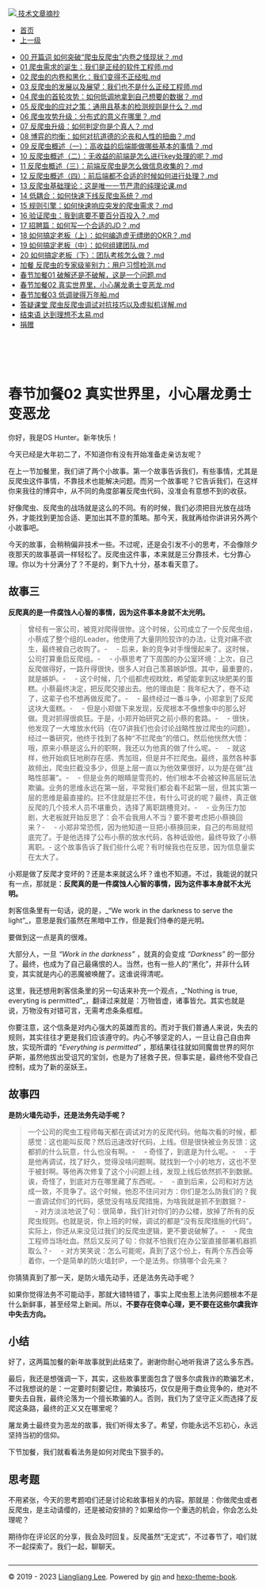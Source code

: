 <!DOCTYPE html>

<html xmlns="http://www.w3.org/1999/xhtml">
<head>
<head>
<meta content="text/html; charset=utf-8" http-equiv="Content-Type"/>
<meta content="width=device-width, initial-scale=1, maximum-scale=1.0, user-scalable=no" name="viewport"/>
<meta content="zh-cn" http-equiv="content-language"/>
<meta content="春节加餐02 真实世界里，小心屠龙勇士变恶龙" name="description"/>
<link href="/static/favicon.png" rel="icon"/>
<title>春节加餐02 真实世界里，小心屠龙勇士变恶龙 </title>
<link href="/static/index.css" rel="stylesheet"/>
<link href="/static/highlight.min.css" rel="stylesheet"/>
<script src="/static/highlight.min.js"></script>
<meta content="Hexo 4.2.0" name="generator"/>

</head>
<body>
<div class="book-container">
<div class="book-sidebar">
<div class="book-brand">
<a href="/">
<img src="/static/favicon.png"/>
<span>技术文章摘抄</span>
</a>
</div>
<div class="book-menu uncollapsible">
<ul class="uncollapsible">
<li><a class="current-tab" href="/">首页</a></li>
<li><a href="../">上一级</a></li>
</ul>
<ul class="uncollapsible">
<li>
<a class="menu-item" href="/%e4%b8%93%e6%a0%8f/%e5%8f%8d%e7%88%ac%e8%99%ab%e5%85%b5%e6%b3%95%e6%bc%94%e7%bb%8e20%e8%ae%b2/00%20%e5%bc%80%e7%af%87%e8%af%8d%20%e5%a6%82%e4%bd%95%e7%aa%81%e7%a0%b4%e2%80%9c%e7%88%ac%e8%99%ab%e5%8f%8d%e7%88%ac%e8%99%ab%e2%80%9d%e5%86%85%e5%8d%b7%e4%b9%8b%e6%80%aa%e7%8e%b0%e7%8a%b6%ef%bc%9f.md" id="00 开篇词 如何突破“爬虫反爬虫”内卷之怪现状？.md">00 开篇词 如何突破“爬虫反爬虫”内卷之怪现状？.md</a>
</li>
<li>
<a class="menu-item" href="/%e4%b8%93%e6%a0%8f/%e5%8f%8d%e7%88%ac%e8%99%ab%e5%85%b5%e6%b3%95%e6%bc%94%e7%bb%8e20%e8%ae%b2/01%20%e7%88%ac%e8%99%ab%e9%9c%80%e6%b1%82%e7%9a%84%e8%af%9e%e7%94%9f%ef%bc%9a%e6%88%91%e4%bb%ac%e6%98%af%e6%ad%a3%e7%bb%8f%e7%9a%84%e8%bd%af%e4%bb%b6%e5%b7%a5%e7%a8%8b%e5%b8%88.md" id="01 爬虫需求的诞生：我们是正经的软件工程师.md">01 爬虫需求的诞生：我们是正经的软件工程师.md</a>
</li>
<li>
<a class="menu-item" href="/%e4%b8%93%e6%a0%8f/%e5%8f%8d%e7%88%ac%e8%99%ab%e5%85%b5%e6%b3%95%e6%bc%94%e7%bb%8e20%e8%ae%b2/02%20%e7%88%ac%e8%99%ab%e7%9a%84%e5%86%85%e5%8d%b7%e5%92%8c%e9%bb%91%e5%8c%96%ef%bc%9a%e6%88%91%e4%bb%ac%e5%8f%98%e5%be%97%e4%b8%8d%e6%ad%a3%e7%bb%8f%e5%95%a6.md" id="02 爬虫的内卷和黑化：我们变得不正经啦.md">02 爬虫的内卷和黑化：我们变得不正经啦.md</a>
</li>
<li>
<a class="menu-item" href="/%e4%b8%93%e6%a0%8f/%e5%8f%8d%e7%88%ac%e8%99%ab%e5%85%b5%e6%b3%95%e6%bc%94%e7%bb%8e20%e8%ae%b2/03%20%e5%8f%8d%e7%88%ac%e8%99%ab%e7%9a%84%e5%8f%91%e5%b1%95%e4%bb%a5%e5%8f%8a%e5%b1%95%e6%9c%9b%ef%bc%9a%e6%88%91%e4%bb%ac%e4%b9%9f%e4%b8%8d%e6%98%af%e4%bb%80%e4%b9%88%e6%ad%a3%e7%bb%8f%e5%b7%a5%e7%a8%8b%e5%b8%88.md" id="03 反爬虫的发展以及展望：我们也不是什么正经工程师.md">03 反爬虫的发展以及展望：我们也不是什么正经工程师.md</a>
</li>
<li>
<a class="menu-item" href="/%e4%b8%93%e6%a0%8f/%e5%8f%8d%e7%88%ac%e8%99%ab%e5%85%b5%e6%b3%95%e6%bc%94%e7%bb%8e20%e8%ae%b2/04%20%e7%88%ac%e8%99%ab%e7%9a%84%e9%a6%96%e8%bd%ae%e6%94%bb%e5%8a%bf%ef%bc%9a%e5%a6%82%e4%bd%95%e4%bd%8e%e8%b0%83%e5%9c%b0%e6%8b%bf%e5%88%b0%e8%87%aa%e5%b7%b1%e6%83%b3%e8%a6%81%e7%9a%84%e6%95%b0%e6%8d%ae%ef%bc%9f.md" id="04 爬虫的首轮攻势：如何低调地拿到自己想要的数据？.md">04 爬虫的首轮攻势：如何低调地拿到自己想要的数据？.md</a>
</li>
<li>
<a class="menu-item" href="/%e4%b8%93%e6%a0%8f/%e5%8f%8d%e7%88%ac%e8%99%ab%e5%85%b5%e6%b3%95%e6%bc%94%e7%bb%8e20%e8%ae%b2/05%20%e5%8f%8d%e7%88%ac%e8%99%ab%e7%9a%84%e5%ba%94%e5%af%b9%e4%b9%8b%e7%ad%96%ef%bc%9a%e9%80%9a%e7%94%a8%e4%b8%94%e5%9f%ba%e6%9c%ac%e7%9a%84%e6%a3%80%e6%b5%8b%e8%a7%84%e5%88%99%e6%98%af%e4%bb%80%e4%b9%88%ef%bc%9f.md" id="05 反爬虫的应对之策：通用且基本的检测规则是什么？.md">05 反爬虫的应对之策：通用且基本的检测规则是什么？.md</a>
</li>
<li>
<a class="menu-item" href="/%e4%b8%93%e6%a0%8f/%e5%8f%8d%e7%88%ac%e8%99%ab%e5%85%b5%e6%b3%95%e6%bc%94%e7%bb%8e20%e8%ae%b2/06%20%e7%88%ac%e8%99%ab%e6%94%bb%e5%8a%bf%e5%8d%87%e7%ba%a7%ef%bc%9a%e5%88%86%e5%b8%83%e5%bc%8f%e7%9a%84%e6%84%8f%e4%b9%89%e5%9c%a8%e5%93%aa%e9%87%8c%ef%bc%9f.md" id="06 爬虫攻势升级：分布式的意义在哪里？.md">06 爬虫攻势升级：分布式的意义在哪里？.md</a>
</li>
<li>
<a class="menu-item" href="/%e4%b8%93%e6%a0%8f/%e5%8f%8d%e7%88%ac%e8%99%ab%e5%85%b5%e6%b3%95%e6%bc%94%e7%bb%8e20%e8%ae%b2/07%20%e5%8f%8d%e7%88%ac%e8%99%ab%e5%8d%87%e7%ba%a7%ef%bc%9a%e5%a6%82%e4%bd%95%e5%88%a4%e5%ae%9a%e4%bd%a0%e6%98%af%e4%b8%aa%e7%9c%9f%e4%ba%ba%ef%bc%9f.md" id="07 反爬虫升级：如何判定你是个真人？.md">07 反爬虫升级：如何判定你是个真人？.md</a>
</li>
<li>
<a class="menu-item" href="/%e4%b8%93%e6%a0%8f/%e5%8f%8d%e7%88%ac%e8%99%ab%e5%85%b5%e6%b3%95%e6%bc%94%e7%bb%8e20%e8%ae%b2/08%20%e5%8d%9a%e5%bc%88%e7%9a%84%e5%9d%87%e8%a1%a1%ef%bc%9a%e5%a6%82%e4%bd%95%e5%af%b9%e6%8a%97%e9%81%93%e5%be%b7%e7%9a%84%e6%b2%a6%e4%b8%a7%e5%92%8c%e4%ba%ba%e6%80%a7%e7%9a%84%e6%89%ad%e6%9b%b2%ef%bc%9f.md" id="08 博弈的均衡：如何对抗道德的沦丧和人性的扭曲？.md">08 博弈的均衡：如何对抗道德的沦丧和人性的扭曲？.md</a>
</li>
<li>
<a class="menu-item" href="/%e4%b8%93%e6%a0%8f/%e5%8f%8d%e7%88%ac%e8%99%ab%e5%85%b5%e6%b3%95%e6%bc%94%e7%bb%8e20%e8%ae%b2/09%20%e5%8f%8d%e7%88%ac%e8%99%ab%e6%a6%82%e8%bf%b0%ef%bc%88%e4%b8%80%ef%bc%89%ef%bc%9a%e9%ab%98%e6%94%b6%e7%9b%8a%e7%9a%84%e5%90%8e%e7%ab%af%e8%83%bd%e5%81%9a%e5%93%aa%e4%ba%9b%e5%9f%ba%e6%9c%ac%e7%9a%84%e4%ba%8b%e6%83%85%ef%bc%9f.md" id="09 反爬虫概述（一）：高收益的后端能做哪些基本的事情？.md">09 反爬虫概述（一）：高收益的后端能做哪些基本的事情？.md</a>
</li>
<li>
<a class="menu-item" href="/%e4%b8%93%e6%a0%8f/%e5%8f%8d%e7%88%ac%e8%99%ab%e5%85%b5%e6%b3%95%e6%bc%94%e7%bb%8e20%e8%ae%b2/10%20%e5%8f%8d%e7%88%ac%e8%99%ab%e6%a6%82%e8%bf%b0%ef%bc%88%e4%ba%8c%ef%bc%89%ef%bc%9a%e6%97%a0%e6%94%b6%e7%9b%8a%e7%9a%84%e5%89%8d%e7%ab%af%e6%98%af%e6%80%8e%e4%b9%88%e8%bf%9b%e8%a1%8ckey%e5%a4%84%e7%90%86%e7%9a%84%e5%91%a2%ef%bc%9f.md" id="10 反爬虫概述（二）：无收益的前端是怎么进行key处理的呢？.md">10 反爬虫概述（二）：无收益的前端是怎么进行key处理的呢？.md</a>
</li>
<li>
<a class="menu-item" href="/%e4%b8%93%e6%a0%8f/%e5%8f%8d%e7%88%ac%e8%99%ab%e5%85%b5%e6%b3%95%e6%bc%94%e7%bb%8e20%e8%ae%b2/11%20%e5%8f%8d%e7%88%ac%e8%99%ab%e6%a6%82%e8%bf%b0%ef%bc%88%e4%b8%89%ef%bc%89%ef%bc%9a%e5%89%8d%e7%ab%af%e5%8f%8d%e7%88%ac%e8%99%ab%e6%98%af%e6%80%8e%e4%b9%88%e5%81%9a%e4%bf%a1%e6%81%af%e6%94%b6%e9%9b%86%e7%9a%84%ef%bc%9f.md" id="11 反爬虫概述（三）：前端反爬虫是怎么做信息收集的？.md">11 反爬虫概述（三）：前端反爬虫是怎么做信息收集的？.md</a>
</li>
<li>
<a class="menu-item" href="/%e4%b8%93%e6%a0%8f/%e5%8f%8d%e7%88%ac%e8%99%ab%e5%85%b5%e6%b3%95%e6%bc%94%e7%bb%8e20%e8%ae%b2/12%20%e5%8f%8d%e7%88%ac%e8%99%ab%e6%a6%82%e8%bf%b0%ef%bc%88%e5%9b%9b%ef%bc%89%ef%bc%9a%e5%89%8d%e5%90%8e%e7%ab%af%e9%83%bd%e4%b8%8d%e5%90%88%e9%80%82%e7%9a%84%e6%97%b6%e5%80%99%e5%a6%82%e4%bd%95%e8%bf%9b%e8%a1%8c%e5%a4%84%e7%90%86%ef%bc%9f.md" id="12 反爬虫概述（四）：前后端都不合适的时候如何进行处理？.md">12 反爬虫概述（四）：前后端都不合适的时候如何进行处理？.md</a>
</li>
<li>
<a class="menu-item" href="/%e4%b8%93%e6%a0%8f/%e5%8f%8d%e7%88%ac%e8%99%ab%e5%85%b5%e6%b3%95%e6%bc%94%e7%bb%8e20%e8%ae%b2/13%20%e5%8f%8d%e7%88%ac%e8%99%ab%e5%9f%ba%e7%a1%80%e7%90%86%e8%ae%ba%ef%bc%9a%e8%bf%99%e6%98%af%e5%94%af%e4%b8%80%e4%b8%80%e8%8a%82%e4%b8%a5%e8%82%83%e7%9a%84%e7%ba%af%e7%90%86%e8%ae%ba%e8%af%be.md" id="13 反爬虫基础理论：这是唯一一节严肃的纯理论课.md">13 反爬虫基础理论：这是唯一一节严肃的纯理论课.md</a>
</li>
<li>
<a class="menu-item" href="/%e4%b8%93%e6%a0%8f/%e5%8f%8d%e7%88%ac%e8%99%ab%e5%85%b5%e6%b3%95%e6%bc%94%e7%bb%8e20%e8%ae%b2/14%20%e4%bd%8e%e8%80%a6%e5%90%88%ef%bc%9a%e5%a6%82%e4%bd%95%e5%bf%ab%e9%80%9f%e4%b8%8b%e7%ba%bf%e5%8f%8d%e7%88%ac%e8%99%ab%e7%b3%bb%e7%bb%9f%ef%bc%9f.md" id="14 低耦合：如何快速下线反爬虫系统？.md">14 低耦合：如何快速下线反爬虫系统？.md</a>
</li>
<li>
<a class="menu-item" href="/%e4%b8%93%e6%a0%8f/%e5%8f%8d%e7%88%ac%e8%99%ab%e5%85%b5%e6%b3%95%e6%bc%94%e7%bb%8e20%e8%ae%b2/15%20%e8%a7%84%e5%88%99%e5%bc%95%e6%93%8e%ef%bc%9a%e5%a6%82%e4%bd%95%e5%bf%ab%e9%80%9f%e5%93%8d%e5%ba%94%e7%aa%81%e5%8f%91%e7%9a%84%e7%88%ac%e8%99%ab%e9%9c%80%e6%b1%82%ef%bc%9f.md" id="15 规则引擎：如何快速响应突发的爬虫需求？.md">15 规则引擎：如何快速响应突发的爬虫需求？.md</a>
</li>
<li>
<a class="menu-item" href="/%e4%b8%93%e6%a0%8f/%e5%8f%8d%e7%88%ac%e8%99%ab%e5%85%b5%e6%b3%95%e6%bc%94%e7%bb%8e20%e8%ae%b2/16%20%e9%aa%8c%e8%af%81%e7%88%ac%e8%99%ab%ef%bc%9a%e6%88%91%e5%88%b0%e5%ba%95%e8%a6%81%e4%b8%8d%e8%a6%81%e7%99%be%e5%88%86%e7%99%be%e6%8a%95%e5%85%a5%ef%bc%9f.md" id="16 验证爬虫：我到底要不要百分百投入？.md">16 验证爬虫：我到底要不要百分百投入？.md</a>
</li>
<li>
<a class="menu-item" href="/%e4%b8%93%e6%a0%8f/%e5%8f%8d%e7%88%ac%e8%99%ab%e5%85%b5%e6%b3%95%e6%bc%94%e7%bb%8e20%e8%ae%b2/17%20%e6%8b%9b%e8%81%98%e7%af%87%ef%bc%9a%e5%a6%82%e4%bd%95%e5%86%99%e4%b8%80%e4%b8%aa%e5%90%88%e9%80%82%e7%9a%84JD%ef%bc%9f.md" id="17 招聘篇：如何写一个合适的JD？.md">17 招聘篇：如何写一个合适的JD？.md</a>
</li>
<li>
<a class="menu-item" href="/%e4%b8%93%e6%a0%8f/%e5%8f%8d%e7%88%ac%e8%99%ab%e5%85%b5%e6%b3%95%e6%bc%94%e7%bb%8e20%e8%ae%b2/18%20%e5%a6%82%e4%bd%95%e6%90%9e%e5%ae%9a%e8%80%81%e6%9d%bf%ef%bc%88%e4%b8%8a%ef%bc%89%ef%bc%9a%e5%a6%82%e4%bd%95%e7%bc%96%e9%80%a0%e8%99%9a%e6%97%a0%e7%bc%a5%e7%bc%88%e7%9a%84OKR%ef%bc%9f.md" id="18 如何搞定老板（上）：如何编造虚无缥缈的OKR？.md">18 如何搞定老板（上）：如何编造虚无缥缈的OKR？.md</a>
</li>
<li>
<a class="menu-item" href="/%e4%b8%93%e6%a0%8f/%e5%8f%8d%e7%88%ac%e8%99%ab%e5%85%b5%e6%b3%95%e6%bc%94%e7%bb%8e20%e8%ae%b2/19%20%e5%a6%82%e4%bd%95%e6%90%9e%e5%ae%9a%e8%80%81%e6%9d%bf%ef%bc%88%e4%b8%ad%ef%bc%89%ef%bc%9a%e5%a6%82%e4%bd%95%e7%bb%84%e5%bb%ba%e5%9b%a2%e9%98%9f.md" id="19 如何搞定老板（中）：如何组建团队.md">19 如何搞定老板（中）：如何组建团队.md</a>
</li>
<li>
<a class="menu-item" href="/%e4%b8%93%e6%a0%8f/%e5%8f%8d%e7%88%ac%e8%99%ab%e5%85%b5%e6%b3%95%e6%bc%94%e7%bb%8e20%e8%ae%b2/20%20%e5%a6%82%e4%bd%95%e6%90%9e%e5%ae%9a%e8%80%81%e6%9d%bf%ef%bc%88%e4%b8%8b%ef%bc%89%ef%bc%9a%e5%9b%a2%e9%98%9f%e8%80%83%e6%a0%b8%e6%80%8e%e4%b9%88%e5%81%9a%ef%bc%9f.md" id="20 如何搞定老板（下）：团队考核怎么做？.md">20 如何搞定老板（下）：团队考核怎么做？.md</a>
</li>
<li>
<a class="menu-item" href="/%e4%b8%93%e6%a0%8f/%e5%8f%8d%e7%88%ac%e8%99%ab%e5%85%b5%e6%b3%95%e6%bc%94%e7%bb%8e20%e8%ae%b2/%e5%8a%a0%e9%a4%90%20%e5%8f%8d%e7%88%ac%e8%99%ab%e7%9a%84%e4%b8%93%e5%ae%b6%e7%ba%a7%e9%89%b4%e5%88%ab%e5%8a%9b%ef%bc%9a%e7%94%a8%e6%88%b7%e4%b9%a0%e6%83%af%e6%a3%80%e6%b5%8b.md" id="加餐 反爬虫的专家级鉴别力：用户习惯检测.md">加餐 反爬虫的专家级鉴别力：用户习惯检测.md</a>
</li>
<li>
<a class="menu-item" href="/%e4%b8%93%e6%a0%8f/%e5%8f%8d%e7%88%ac%e8%99%ab%e5%85%b5%e6%b3%95%e6%bc%94%e7%bb%8e20%e8%ae%b2/%e6%98%a5%e8%8a%82%e5%8a%a0%e9%a4%9001%20%e7%a0%b4%e8%a7%a3%e8%bf%98%e6%98%af%e4%b8%8d%e7%a0%b4%e8%a7%a3%ef%bc%8c%e8%bf%99%e6%98%af%e4%b8%80%e4%b8%aa%e9%97%ae%e9%a2%98.md" id="春节加餐01 破解还是不破解，这是一个问题.md">春节加餐01 破解还是不破解，这是一个问题.md</a>
</li>
<li>
<a class="menu-item" href="/%e4%b8%93%e6%a0%8f/%e5%8f%8d%e7%88%ac%e8%99%ab%e5%85%b5%e6%b3%95%e6%bc%94%e7%bb%8e20%e8%ae%b2/%e6%98%a5%e8%8a%82%e5%8a%a0%e9%a4%9002%20%e7%9c%9f%e5%ae%9e%e4%b8%96%e7%95%8c%e9%87%8c%ef%bc%8c%e5%b0%8f%e5%bf%83%e5%b1%a0%e9%be%99%e5%8b%87%e5%a3%ab%e5%8f%98%e6%81%b6%e9%be%99.md" id="春节加餐02 真实世界里，小心屠龙勇士变恶龙.md">春节加餐02 真实世界里，小心屠龙勇士变恶龙.md</a>
</li>
<li>
<a class="menu-item" href="/%e4%b8%93%e6%a0%8f/%e5%8f%8d%e7%88%ac%e8%99%ab%e5%85%b5%e6%b3%95%e6%bc%94%e7%bb%8e20%e8%ae%b2/%e6%98%a5%e8%8a%82%e5%8a%a0%e9%a4%9003%20%e4%bd%8e%e8%b0%83%e9%a9%b6%e5%be%97%e4%b8%87%e5%b9%b4%e8%88%b9.md" id="春节加餐03 低调驶得万年船.md">春节加餐03 低调驶得万年船.md</a>
</li>
<li>
<a class="menu-item" href="/%e4%b8%93%e6%a0%8f/%e5%8f%8d%e7%88%ac%e8%99%ab%e5%85%b5%e6%b3%95%e6%bc%94%e7%bb%8e20%e8%ae%b2/%e7%ad%94%e7%96%91%e8%af%be%e5%a0%82%20%e7%88%ac%e8%99%ab%e5%8f%8d%e7%88%ac%e8%99%ab%e8%b0%83%e8%af%95%e5%af%b9%e6%8a%97%e6%8a%80%e5%b7%a7%e4%bb%a5%e5%8f%8a%e8%99%9a%e6%8b%9f%e6%9c%ba%e8%af%a6%e8%a7%a3.md" id="答疑课堂 爬虫反爬虫调试对抗技巧以及虚拟机详解.md">答疑课堂 爬虫反爬虫调试对抗技巧以及虚拟机详解.md</a>
</li>
<li>
<a class="menu-item" href="/%e4%b8%93%e6%a0%8f/%e5%8f%8d%e7%88%ac%e8%99%ab%e5%85%b5%e6%b3%95%e6%bc%94%e7%bb%8e20%e8%ae%b2/%e7%bb%93%e6%9d%9f%e8%af%ad%20%e8%be%be%e5%88%b0%e7%90%86%e6%83%b3%e4%b8%8d%e5%a4%aa%e6%98%93.md" id="结束语 达到理想不太易.md">结束语 达到理想不太易.md</a>
</li>
<li><a href="/assets/捐赠.md">捐赠</a></li>
</ul>
</div>
</div>
<div class="sidebar-toggle" onclick="sidebar_toggle()" onmouseleave="remove_inner()" onmouseover="add_inner()">
<div class="sidebar-toggle-inner"></div>
</div>
<div class="off-canvas-content">
<div class="columns">
<div class="column col-12 col-lg-12">
<div class="book-navbar">
<header class="navbar">
<section class="navbar-section">
<a onclick="open_sidebar()">
<i class="icon icon-menu"></i>
</a>
</section>
</header>
</div>
<div class="book-content" style="max-width: 960px; margin: 0 auto;
    overflow-x: auto;
    overflow-y: hidden;">
<div class="book-post">

<p align="center" id="tip"></p>
<h1 class="title" data-id="春节加餐02 真实世界里，小心屠龙勇士变恶龙" id="title">春节加餐02 真实世界里，小心屠龙勇士变恶龙</h1>
<div><p>你好，我是DS Hunter。新年快乐！</p>
<p>今天已经是大年初二了，不知道你有没有开始准备走亲访友呢？</p>
<p>在上一节加餐里，我们讲了两个小故事。第一个故事告诉我们，有些事情，尤其是反爬虫这件事情，不靠技术也能解决问题。而另一个故事呢？它告诉我们，在这样你来我往的博弈中，从不同的角度部署反爬虫代码，没准会有意想不到的收获。</p>
<p>好像爬虫、反爬虫的战场就是这么的不同。有的时候，我们必须把目光放在战场外，才能找到更加合适、更加出其不意的策略。那今天，我就再给你讲讲另外两个小故事吧。</p>
<p>今天的故事，会稍稍偏非技术一些。不过呢，还是会引发不小的思考，不会像除夕夜那天的故事基调一样轻松了。反爬虫这件事，本来就是三分靠技术，七分靠心理。你以为十分满分了？不是的，剩下九十分，基本看天意了。</p>
<h2 id="故事三">故事三</h2>
<p><strong>反爬真的是一件腐蚀人心智的事情，因为这件事本身就不太光明。</strong></p>
<blockquote>
<p>曾经有一家公司，被竞对爬得很惨。这个时候，公司成立了一个反爬虫组，小蔡成了整个组的Leader。他使用了大量阴险狡诈的办法，让竞对痛不欲生，最终被自己收购了。-
<strong>　</strong>-
后来，新的竞争对手慢慢起来了。这时候，公司打算重启反爬组。-
<strong>　</strong>-
小蔡思考了下周围的办公室环境：上次，自己反爬做得好，一路升得很快，很多人对自己羡慕嫉妒恨。其中，最重要的，就是嫉妒。-
<strong>　</strong>-
这个时候，几个组都虎视眈眈，希望能拿到这块肥美的蛋糕。小蔡最终决定，把反爬交接出去。他的理由是：我年纪大了，卷不动了，这辈子也不想再做反爬了。-
<strong>　</strong>-
最终经过一番斗争，小郑拿到了反爬这块大蛋糕。-
<strong>　</strong>-
但是小郑做下来发现，反爬根本不像想象中的那么好做。竞对抓得很疯狂。于是，小郑开始研究之前小蔡的套路。-
<strong>　</strong>-
很快，他发现了一大堆放水代码（在07讲我们也会讨论战略性放过爬虫的问题）。经过一番研究，他终于找到了各种“不拦爬虫”的借口。然后他恍然大悟：哦，原来小蔡是这么升的职啊，我还以为他真的做了什么呢。-
<strong>　</strong>-
就这样，他开始疯狂地刷存在感、秀加班，但是并不拦爬虫。最终，虽然各种事故频出，爬虫拦截没多少，但是上层一直以为他效果很好，以为是在做“战略性部署”。-
<strong>　</strong>-
但是业务的眼睛是雪亮的，他们根本不会被这种高层玩法欺骗。业务的思维永远在第一层，平常我们都会看不起第一层，但其实第一层的思维是最直接的。拦不住就是拦不住，有什么可说的呢？最终，真正做反爬的几个技术人员不堪重负，选择了离职跳槽竞对。-
<strong>　</strong>-
业务压力加剧，大老板就开始反思了：会不会我用人不当？要不要考虑把小蔡换回来？-
<strong>　</strong>-
小郑非常恐慌，因为他知道一旦把小蔡换回来，自己的布局就彻底完了。于是他选择了公布小蔡的放水代码，各种诋毁他，最终导致了小蔡离职。-
这个故事告诉了我们些什么呢？有时候我也在反思，因为信息量实在太大了。</p>
</blockquote>
<p>小郑是做了反爬才变坏的？还是本来就这么坏？谁也不知道。不过，我能说的就只有一点，那就是：<strong>反爬真的是一件腐蚀人心智的事情，因为这件事本身就不太光明。</strong></p>
<p>刺客信条里有一句话，说的是，_“We work in the darkness to serve the light”_，意思是我们虽然在黑暗中工作，但是我们侍奉的是光明。</p>
<p>要做到这一点是真的很难。</p>
<p>大部分人，一旦 <em>“Work in the darkness”</em> ，就真的会变成 <em>“Darkness”</em> 的一部分了。最终，也成为了自己最痛恨的人。当然，也有一些人的“黑化”，并非什么转变，其实就是内心的恶魔被唤醒了。这谁说得清呢。</p>
<p>这里，我还想用刺客信条里的另一句话来补充一个观点，_“Nothing is true, everyting is permitted”_，翻译过来就是：万物皆虚，诸事皆允。其实也就是说，万物没有对错可言，无需考虑条条框框。</p>
<p>你要注意，这个信条是对内心强大的英雄而言的。而对于我们普通人来说，失去的规则，其实往往才更是我们应该遵守的。内心不够坚定的人，一旦让自己自由奔放，实现所谓的 <em>“Everything is permitted”</em> ，那结果往往就如同魔兽世界的阿尔萨斯，虽然他拔出受诅咒的宝剑，也是为了拯救子民，但事实是，最终他不受自己控制，成为了新的巫妖王。</p>
<h2 id="故事四">故事四</h2>
<p><strong>是防火墙先动手，还是法务先动手呢？</strong></p>
<blockquote>
<p>一个公司的爬虫工程师每天都在调试对方的反爬代码。他每次看的时候，都感觉：这也能叫反爬？然后迅速改好代码，上线。但是很快被业务反馈：这都抓的什么玩意，什么也没有啊。-
<strong>　</strong>-
奇怪了，到底是为什么呢。-
<strong>　</strong>-
于是他再调试，找了好久，觉得没啥问题啊。就找到一个小的地方，这也不至于被封啊。等他再次修复了这个小问题上线，发现上线后依然抓不到数据。诶，奇怪了，到底对方在哪里藏了东西呢。-
<strong>　</strong>-
直到后来，公司和对方达成一致，不竞争了。这个时候，他忍不住问对方：你们是怎么防我们的？我一直调试你们的代码，感觉没有啥反爬措施，为啥我就是抓不到数据？-
<strong>　</strong>-
对方淡淡地说了句：很简单，我们针对你们的办公楼，放掉了所有的反爬虫规则。也就是说，你上班的时候，调试的都是“没有反爬措施的代码”。实际上，你还从来没见过我们的反爬虫逻辑，更不要说破解了。-
<strong>　</strong>-
爬虫工程师当场吐血。然后又反问了句：你就不怕我们在办公室直接部署机器抓取么？-
<strong>　</strong>-
对方笑笑说：怎么可能呢，真到了这个份上，有两个东西会等着你，一个是简单的防火墙封IP，一个是法务。你猜哪个会先来？</p>
</blockquote>
<p>你猜猜真到了那一天，是防火墙先动手，还是法务先动手呢？</p>
<p>如果你觉得法务不可能动手，那就大错特错了，事实上爬虫惹上法务问题根本不是什么新鲜事，甚至经常上新闻。所以，<strong>不要存在侥幸心理，更不要在这些尔虞我诈中失去方向。</strong></p>
<h2 id="小结">小结</h2>
<p>好了，这两篇加餐的新年故事就到此结束了。谢谢你耐心地听我讲了这么多东西。</p>
<p>最后，我还是想强调一下，其实，这些故事里面包含了很多尔虞我诈的欺骗艺术，不过我想说的是：一定要时刻要记住，欺骗技巧，仅仅是用于商业竞争的，绝对不要失去自我，最终沦落为一个擅长欺骗的人。否则，我们为了坚守正义而选择了反爬这条路，最终的正义又在哪里呢？</p>
<p>屠龙勇士最终变为恶龙的故事，我们听得太多了。希望，你能永远不忘初心，永远坚持当初的信仰。</p>
<p>下节加餐，我们就看看法务是如何对爬虫下狠手的。</p>
<h2 id="思考题">思考题</h2>
<p>不用紧张，今天的思考题咱们还是讨论和故事相关的内容。那就是：你做爬虫或者反爬虫，是主动请缨的，还是被动安排的？如果给你一个重选的机会，你会怎么处理呢？</p>
<p>期待你在评论区的分享，我会及时回复。反爬虽然“无定式”，不过春节了，咱们就不一起探索了。我们一起，聊聊天。</p>
</div>
</div>
<div>
<div id="prePage" style="float: left">
</div>
<div id="nextPage" style="float: right">
</div>
</div>
</div>
</div>
</div>
<div class="copyright">
<hr/>
<p>© 2019 - 2023 <a href="/cdn-cgi/l/email-protection#e38f8f8fdad7d2d2d3d4a3848e828a8fcd808c8e" target="_blank">Liangliang Lee</a>.
                    Powered by <a href="https://github.com/gin-gonic/gin" target="_blank">gin</a> and <a href="https://github.com/kaiiiz/hexo-theme-book" target="_blank">hexo-theme-book</a>.</p>
</div>
</div>
<a class="off-canvas-overlay" onclick="hide_canvas()"></a>
</div>
<script>(function(){function c(){var b=a.contentDocument||a.contentWindow.document;if(b){var d=b.createElement('script');d.innerHTML="window.__CF$cv$params={r:'8f0c6d6f29080998',t:'MTczMzk5MzAxMy4wMDAwMDA='};var a=document.createElement('script');a.nonce='';a.src='/cdn-cgi/challenge-platform/scripts/jsd/main.js';document.getElementsByTagName('head')[0].appendChild(a);";b.getElementsByTagName('head')[0].appendChild(d)}}if(document.body){var a=document.createElement('iframe');a.height=1;a.width=1;a.style.position='absolute';a.style.top=0;a.style.left=0;a.style.border='none';a.style.visibility='hidden';document.body.appendChild(a);if('loading'!==document.readyState)c();else if(window.addEventListener)document.addEventListener('DOMContentLoaded',c);else{var e=document.onreadystatechange||function(){};document.onreadystatechange=function(b){e(b);'loading'!==document.readyState&&(document.onreadystatechange=e,c())}}}})();</script></body>

<script src="/static/index.js"></script>
</head></html>